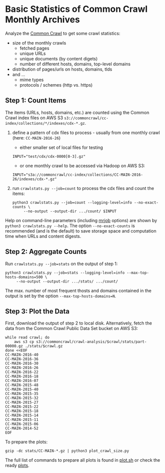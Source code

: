 Basic Statistics of Common Crawl Monthly Archives
=================================================

Analyze the [Common Crawl](http://commoncrawl.org/) to get some crawl statistics:
* size of the monthly crawls
  * fetched pages
  * unique URLs
  * unique documents (by content digets)
  * number of different hosts, domains, top-level domains
* distribution of pages/urls on hosts, domains, tlds
* and ...
  * mime types
  * protocols / schemes (http vs. https)


Step 1: Count Items
-------------------

The items (URLs, hosts, domains, etc.) are counted using the Common Crawl index files
on AWS S3 `s3://commoncrawl/cc-index/collections/*/indexes/cdx-*.gz`.

1. define a pattern of cdx files to process - usually from one monthly crawl (here: `CC-MAIN-2016-26`)
   - either smaller set of local files for testing
   ```
   INPUT="test/cdx/cdx-0000[0-3].gz"
   ```
   - or one monthly crawl to be accessed via Hadoop on AWS S3:
   ```
   INPUT="s3a://commoncrawl/cc-index/collections/CC-MAIN-2016-26/indexes/cdx-*.gz"
   ```

2. run `crawlstats.py --job=count` to process the cdx files and count the items:
   ```
   python3 crawlstats.py --job=count --logging-level=info --no-exact-counts \
        --no-output --output-dir .../count/ $INPUT
   ```

Help on command-line parameters (including [mrjob](https://pythonhosted.org/mrjob/) options) are shown by
`python3 crawlstats.py --help`.
The option `--no-exact-counts` is recommended (and is the default) to save storage space and computation time
when URLs and content digests. 


Step 2: Aggregate Counts
------------------------

Run `crawlstats.py --job=stats` on the output of step 1:
```
python3 crawlstats.py --job=stats --logging-level=info --max-top-hosts-domains=500 \
     --no-output --output-dir .../stats/ .../count/
```
The max. number of most frequent thosts and domains contained in the output is set by the option
`--max-top-hosts-domains=N`.


Step 3: Plot the Data
---------------------

First, download the output of step 2 to local disk. Alternatively, fetch the data from the Common Crawl
Public Data Set bucket on AWS S3:
```
while read crawl; do
    aws s3 cp s3://commoncrawl/crawl-analysis/$crawl/stats/part-00000.gz ./stats/$crawl.gz
done <<EOF
CC-MAIN-2016-40
CC-MAIN-2016-36
CC-MAIN-2016-30
CC-MAIN-2016-26
CC-MAIN-2016-22
CC-MAIN-2016-18
CC-MAIN-2016-07
CC-MAIN-2015-48
CC-MAIN-2015-40
CC-MAIN-2015-35
CC-MAIN-2015-32
CC-MAIN-2015-27
CC-MAIN-2015-22
CC-MAIN-2015-18
CC-MAIN-2015-14
CC-MAIN-2015-11
CC-MAIN-2015-06
CC-MAIN-2014-52
EOF
```
To prepare the plots:
```
gzip -dc stats/CC-MAIN-*.gz | python3 plot_crawl_size.py
```
The full list of commands to prepare all plots is found in [plot.sh](plot.sh) or check the ready [plots](plots/).
